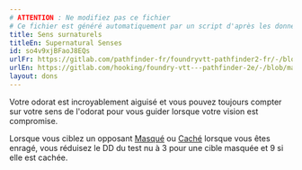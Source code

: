 ```yaml
---
# ATTENTION : Ne modifiez pas ce fichier
# Ce fichier est généré automatiquement par un script d'après les données du module Foundry VTT officiel et de sa traduction
title: Sens surnaturels
titleEn: Supernatural Senses
id: so4v9xjBFaoJ8EQs
urlFr: https://gitlab.com/pathfinder-fr/foundryvtt-pathfinder2-fr/-/blob/master/data/feats/so4v9xjBFaoJ8EQs.htm
urlEn: https://gitlab.com/hooking/foundry-vtt---pathfinder-2e/-/blob/master/packs/data/feats.db/supernatural-senses.json
layout: dons
---
```

Votre odorat est incroyablement aiguisé et vous pouvez toujours compter sur votre sens de l'odorat pour vous guider lorsque votre vision est compromise.

Lorsque vous ciblez un opposant [Masqué](../conditions/masqué.html) ou [Caché](../conditions/caché.html) lorsque vous êtes enragé, vous réduisez le DD du test nu à 3 pour une cible masquée et 9 si elle est cachée.
